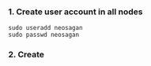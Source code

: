 ### 1. Create user account in all nodes
    sudo useradd neosagan
    sudo passwd neosagan

### 2. Create 
